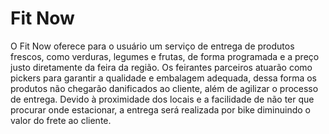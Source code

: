 # Fit Now

O Fit Now oferece para o usuário um serviço de entrega de produtos frescos, como verduras, legumes e frutas, de forma programada e a preço justo diretamente da feira da região. Os feirantes parceiros atuarão como pickers para garantir a qualidade e embalagem adequada, dessa forma os produtos não chegarão danificados ao cliente, além de agilizar o processo de entrega. Devido à proximidade dos locais e a facilidade de não ter que procurar onde estacionar, a entrega será realizada por bike diminuindo o valor do frete ao cliente.

